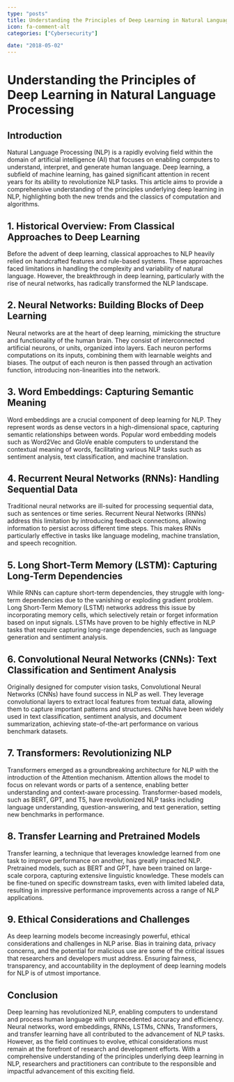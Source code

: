 ```yaml
---
type: "posts"
title: Understanding the Principles of Deep Learning in Natural Language Processing
icon: fa-comment-alt
categories: ["Cybersecurity"]

date: "2018-05-02"
---
```




# Understanding the Principles of Deep Learning in Natural Language Processing

## Introduction

Natural Language Processing (NLP) is a rapidly evolving field within the domain of artificial intelligence (AI) that focuses on enabling computers to understand, interpret, and generate human language. Deep learning, a subfield of machine learning, has gained significant attention in recent years for its ability to revolutionize NLP tasks. This article aims to provide a comprehensive understanding of the principles underlying deep learning in NLP, highlighting both the new trends and the classics of computation and algorithms.

## 1. Historical Overview: From Classical Approaches to Deep Learning

Before the advent of deep learning, classical approaches to NLP heavily relied on handcrafted features and rule-based systems. These approaches faced limitations in handling the complexity and variability of natural language. However, the breakthrough in deep learning, particularly with the rise of neural networks, has radically transformed the NLP landscape.

## 2. Neural Networks: Building Blocks of Deep Learning

Neural networks are at the heart of deep learning, mimicking the structure and functionality of the human brain. They consist of interconnected artificial neurons, or units, organized into layers. Each neuron performs computations on its inputs, combining them with learnable weights and biases. The output of each neuron is then passed through an activation function, introducing non-linearities into the network.

## 3. Word Embeddings: Capturing Semantic Meaning

Word embeddings are a crucial component of deep learning for NLP. They represent words as dense vectors in a high-dimensional space, capturing semantic relationships between words. Popular word embedding models such as Word2Vec and GloVe enable computers to understand the contextual meaning of words, facilitating various NLP tasks such as sentiment analysis, text classification, and machine translation.

## 4. Recurrent Neural Networks (RNNs): Handling Sequential Data

Traditional neural networks are ill-suited for processing sequential data, such as sentences or time series. Recurrent Neural Networks (RNNs) address this limitation by introducing feedback connections, allowing information to persist across different time steps. This makes RNNs particularly effective in tasks like language modeling, machine translation, and speech recognition.

## 5. Long Short-Term Memory (LSTM): Capturing Long-Term Dependencies

While RNNs can capture short-term dependencies, they struggle with long-term dependencies due to the vanishing or exploding gradient problem. Long Short-Term Memory (LSTM) networks address this issue by incorporating memory cells, which selectively retain or forget information based on input signals. LSTMs have proven to be highly effective in NLP tasks that require capturing long-range dependencies, such as language generation and sentiment analysis.

## 6. Convolutional Neural Networks (CNNs): Text Classification and Sentiment Analysis

Originally designed for computer vision tasks, Convolutional Neural Networks (CNNs) have found success in NLP as well. They leverage convolutional layers to extract local features from textual data, allowing them to capture important patterns and structures. CNNs have been widely used in text classification, sentiment analysis, and document summarization, achieving state-of-the-art performance on various benchmark datasets.

## 7. Transformers: Revolutionizing NLP

Transformers emerged as a groundbreaking architecture for NLP with the introduction of the Attention mechanism. Attention allows the model to focus on relevant words or parts of a sentence, enabling better understanding and context-aware processing. Transformer-based models, such as BERT, GPT, and T5, have revolutionized NLP tasks including language understanding, question-answering, and text generation, setting new benchmarks in performance.

## 8. Transfer Learning and Pretrained Models

Transfer learning, a technique that leverages knowledge learned from one task to improve performance on another, has greatly impacted NLP. Pretrained models, such as BERT and GPT, have been trained on large-scale corpora, capturing extensive linguistic knowledge. These models can be fine-tuned on specific downstream tasks, even with limited labeled data, resulting in impressive performance improvements across a range of NLP applications.

## 9. Ethical Considerations and Challenges

As deep learning models become increasingly powerful, ethical considerations and challenges in NLP arise. Bias in training data, privacy concerns, and the potential for malicious use are some of the critical issues that researchers and developers must address. Ensuring fairness, transparency, and accountability in the deployment of deep learning models for NLP is of utmost importance.

## Conclusion

Deep learning has revolutionized NLP, enabling computers to understand and process human language with unprecedented accuracy and efficiency. Neural networks, word embeddings, RNNs, LSTMs, CNNs, Transformers, and transfer learning have all contributed to the advancement of NLP tasks. However, as the field continues to evolve, ethical considerations must remain at the forefront of research and development efforts. With a comprehensive understanding of the principles underlying deep learning in NLP, researchers and practitioners can contribute to the responsible and impactful advancement of this exciting field.
